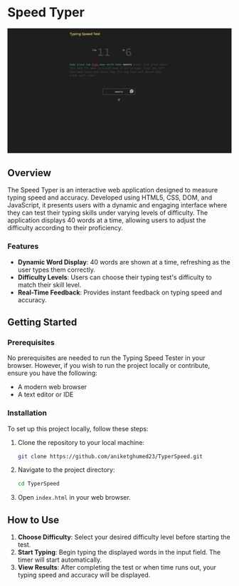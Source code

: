 # Speed Typer

![screenshot](image.png)

## Overview

The Speed Typer is an interactive web application designed to measure typing speed and accuracy. Developed using HTML5, CSS, DOM, and JavaScript, it presents users with a dynamic and engaging interface where they can test their typing skills under varying levels of difficulty. The application displays 40 words at a time, allowing users to adjust the difficulty according to their proficiency.

### Features

- **Dynamic Word Display**: 40 words are shown at a time, refreshing as the user types them correctly.
- **Difficulty Levels**: Users can choose their typing test's difficulty to match their skill level.
- **Real-Time Feedback**: Provides instant feedback on typing speed and accuracy.

## Getting Started

### Prerequisites

No prerequisites are needed to run the Typing Speed Tester in your browser. However, if you wish to run the project locally or contribute, ensure you have the following:

- A modern web browser
- A text editor or IDE

### Installation

To set up this project locally, follow these steps:

1. Clone the repository to your local machine:
   ```bash
   git clone https://github.com/aniketghumed23/TyperSpeed.git
   ```
2. Navigate to the project directory:
   ```bash
   cd TyperSpeed
   ```
3. Open `index.html` in your web browser.

## How to Use

1. **Choose Difficulty**: Select your desired difficulty level before starting the test.
2. **Start Typing**: Begin typing the displayed words in the input field. The timer will start automatically.
3. **View Results**: After completing the test or when time runs out, your typing speed and accuracy will be displayed.
